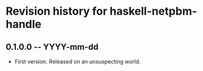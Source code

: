 # Revision history for haskell-netpbm-handle

## 0.1.0.0 -- YYYY-mm-dd

* First version. Released on an unsuspecting world.
